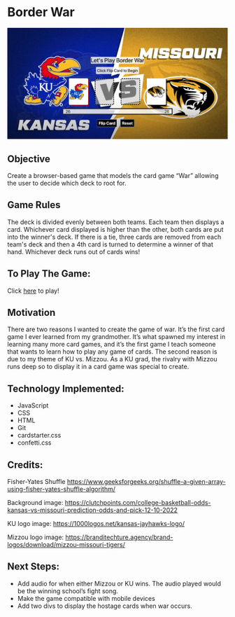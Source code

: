  # **Border War**

![image](/images/game%20images/border-war-game.png)


## Objective

Create a browser-based game that models the card game “War” allowing the user to decide which deck to root for.

## Game Rules
The deck is divided evenly between both teams. Each team then displays a card. Whichever card displayed is higher than the other, both cards are put into the winner's deck. If there is a tie, three cards are removed from each team's deck and then a 4th card is turned to determine a winner of that hand. Whichever deck runs out of cards wins!

## To Play The Game:

Click [here](https://borderwar.netlify.app/) to play!

## Motivation

There are two reasons I wanted to create the game of war. It’s the first card game I ever learned from my grandmother. It’s what spawned my interest in learning many more card games, and it’s the first game I teach someone that wants to learn how to play any game of cards. The second reason is due to my theme of KU vs. Mizzou. As a KU grad, the rivalry with Mizzou runs deep so to display it in a card game was special to create.

## Technology Implemented:

* JavaScript
* CSS
* HTML
* Git
* cardstarter.css
* confetti.css


## Credits: 
Fisher-Yates Shuffle https://www.geeksforgeeks.org/shuffle-a-given-array-using-fisher-yates-shuffle-algorithm/

Background image: https://clutchpoints.com/college-basketball-odds-kansas-vs-missouri-prediction-odds-and-pick-12-10-2022

KU logo image: https://1000logos.net/kansas-jayhawks-logo/

Mizzou logo image: https://branditechture.agency/brand-logos/download/mizzou-missouri-tigers/

## Next Steps:

* Add audio for when either Mizzou or KU wins. The audio played would be the winning school’s fight song.
* Make the game compatible with mobile devices
* Add two divs to display the hostage cards when war occurs.

